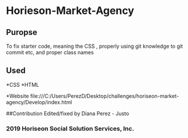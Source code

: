 # Horieson-Market-Agency

## Puropse

To fix starter code, meaning the CSS , properly using git knowledge to git commit etc, and proper class names 

## Used
*CSS 
*HTML

*Website
file:///C:/Users/PerezD/Desktop/challenges/horiseon-market-agency/Develop/index.html




##Contribution
Edited/fixed by Diana Perez - Justo

### 2019 Horiseon Social Solution Services, Inc.
